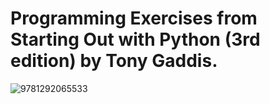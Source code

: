 # Programming Exercises from Starting Out with Python (3rd edition) by Tony Gaddis.

![9781292065533](https://user-images.githubusercontent.com/63537226/147760734-18cfa8ac-50f3-4835-9bb5-1045bae2559d.jpg)
